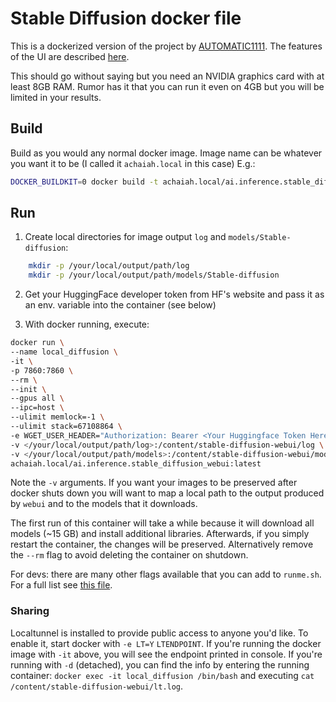 # Stable Diffusion docker file

This is a dockerized version of the project by [AUTOMATIC1111](https://github.com/AUTOMATIC1111/stable-diffusion-webui). The features of the UI are described [here](https://github.com/AUTOMATIC1111/stable-diffusion-webui-feature-showcase).

This should go without saying but you need an NVIDIA graphics card with at least 8GB RAM. Rumor has it that you can run it even on 4GB but you will be limited in your results.

## Build

Build as you would any normal docker image. Image name can be whatever you want it to be (I called it `achaiah.local` in this case) E.g.:

```bash
DOCKER_BUILDKIT=0 docker build -t achaiah.local/ai.inference.stable_diffusion_webui:latest -f Dockerfile .
```

## Run
1. Create local directories for image output `log` and `models/Stable-diffusion`:

```bash
    mkdir -p /your/local/output/path/log
    mkdir -p /your/local/output/path/models/Stable-diffusion
```

2. Get your HuggingFace developer token from HF's website and pass it as an env. variable into the container (see below)

3. With docker running, execute:

```bash
docker run \
--name local_diffusion \
-it \
-p 7860:7860 \
--rm \
--init \
--gpus all \
--ipc=host \
--ulimit memlock=-1 \
--ulimit stack=67108864 \
-e WGET_USER_HEADER="Authorization: Bearer <Your Huggingface Token Here>" \
-v </your/local/output/path/log>:/content/stable-diffusion-webui/log \
-v </your/local/output/path/models>:/content/stable-diffusion-webui/models \
achaiah.local/ai.inference.stable_diffusion_webui:latest
```

Note the `-v` arguments. If you want your images to be preserved after docker shuts down you will want to map a local path to the output produced by `webui` and to the models that it downloads.

The first run of this container will take a while because it will download all models (~15 GB) and install additional libraries. Afterwards, if you simply restart the container, the changes will be preserved. Alternatively remove the `--rm` flag to avoid deleting the container on shutdown.

For devs: there are many other flags available that you can add to `runme.sh`. For a full list see [this file](https://github.com/AUTOMATIC1111/stable-diffusion-webui/blob/master/modules/shared.py#L16).

### Sharing

Localtunnel is installed to provide public access to anyone you'd like. To enable it, start docker with `-e LT=Y` 
`LTENDPOINT`. If you're running the docker image with `-it` above, you will see the endpoint printed in console. If you're running with `-d` (detached), you can find the info by entering the running container: `docker exec -it local_diffusion /bin/bash` and executing `cat /content/stable-diffusion-webui/lt.log`.